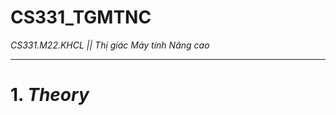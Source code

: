 # CS331_TGMTNC
*CS331.M22.KHCL || Thị giác Máy tính Nâng cao*
________________________________________________
# 1. *Theory*

